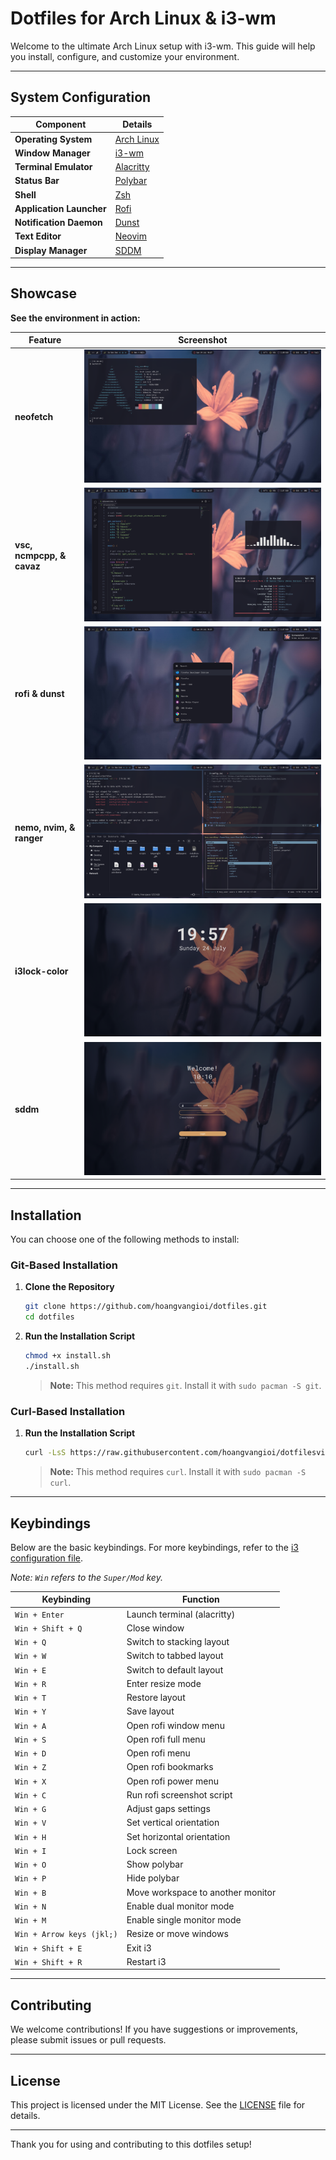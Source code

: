 # Dotfiles for Arch Linux & i3-wm

Welcome to the ultimate Arch Linux setup with i3-wm. This guide will help you install, configure, and customize your environment.

---

## System Configuration

| **Component**            | **Details**                                          |
|--------------------------|------------------------------------------------------|
| **Operating System**     | [Arch Linux](https://archlinux.org)                  |
| **Window Manager**       | [i3-wm](https://i3wm.org)                            |
| **Terminal Emulator**    | [Alacritty](https://github.com/alacritty/alacritty)  |
| **Status Bar**           | [Polybar](https://github.com/polybar/polybar)        |
| **Shell**                | [Zsh](https://www.zsh.org/)                          |
| **Application Launcher** | [Rofi](https://github.com/davatorium/rofi)           |
| **Notification Daemon**  | [Dunst](https://github.com/dunst-project/dunst)      |
| **Text Editor**          | [Neovim](https://neovim.io)                          |
| **Display Manager**      | [SDDM](https://github.com/sddm/sddm)                 |

---

## Showcase

**See the environment in action:**

| **Feature**                  | **Screenshot**                                        |
|------------------------------|-------------------------------------------------------|
| **neofetch**                 | ![](https://github.com/keyitdev/screenshots/blob/master/dotfiles/v3/screenshots/1.png?raw=true) |
| **vsc, ncmpcpp, & cavaz**    | ![](https://github.com/keyitdev/screenshots/blob/master/dotfiles/v3/screenshots/2.png?raw=true) |
| **rofi & dunst**             | ![](https://github.com/keyitdev/screenshots/blob/master/dotfiles/v3/screenshots/3.png?raw=true) |
| **nemo, nvim, & ranger**     | ![](https://github.com/keyitdev/screenshots/blob/master/dotfiles/v3/screenshots/4.png?raw=true) |
| **i3lock-color**             | ![](https://github.com/keyitdev/screenshots/blob/master/dotfiles/v3/screenshots/5.png?raw=true) |
| **sddm**                     | ![](https://github.com/keyitdev/screenshots/blob/master/dotfiles/v3/screenshots/6.png?raw=true) |

---

## Installation

You can choose one of the following methods to install:

### Git-Based Installation

1. **Clone the Repository**

    ```sh
    git clone https://github.com/hoangvangioi/dotfiles.git
    cd dotfiles
    ```

2. **Run the Installation Script**

    ```sh
    chmod +x install.sh
    ./install.sh
    ```
    > **Note:** This method requires `git`. Install it with `sudo pacman -S git`.

### Curl-Based Installation

1. **Run the Installation Script**

    ```sh
    curl -LsS https://raw.githubusercontent.com/hoangvangioi/dotfilesvip/main/install.sh | bash
    ```
    > **Note:** This method requires `curl`. Install it with `sudo pacman -S curl`.

---

## Keybindings

Below are the basic keybindings. For more keybindings, refer to the [i3 configuration file](./config/i3/config).

*Note: `Win` refers to the `Super/Mod` key.*

|        Keybinding         |                 Function                 |
|---------------------------|------------------------------------------|
| `Win + Enter`             | Launch terminal (alacritty)              |
| `Win + Shift + Q`         | Close window                             |
| `Win + Q`                 | Switch to stacking layout                |
| `Win + W`                 | Switch to tabbed layout                  |
| `Win + E`                 | Switch to default layout                 |
| `Win + R`                 | Enter resize mode                        |
| `Win + T`                 | Restore layout                           |
| `Win + Y`                 | Save layout                              |
| `Win + A`                 | Open rofi window menu                    |
| `Win + S`                 | Open rofi full menu                      |
| `Win + D`                 | Open rofi menu                           |
| `Win + Z`                 | Open rofi bookmarks                      |
| `Win + X`                 | Open rofi power menu                     |
| `Win + C`                 | Run rofi screenshot script               |
| `Win + G`                 | Adjust gaps settings                     |
| `Win + V`                 | Set vertical orientation                 |
| `Win + H`                 | Set horizontal orientation               |
| `Win + I`                 | Lock screen                              |
| `Win + O`                 | Show polybar                             |
| `Win + P`                 | Hide polybar                             |
| `Win + B`                 | Move workspace to another monitor        |
| `Win + N`                 | Enable dual monitor mode                 |
| `Win + M`                 | Enable single monitor mode               |
| `Win + Arrow keys (jkl;)` | Resize or move windows                   |
| `Win + Shift + E`         | Exit i3                                  |
| `Win + Shift + R`         | Restart i3                               |

---

## Contributing

We welcome contributions! If you have suggestions or improvements, please submit issues or pull requests.

---

## License

This project is licensed under the MIT License. See the [LICENSE](LICENSE) file for details.

---

Thank you for using and contributing to this dotfiles setup!

